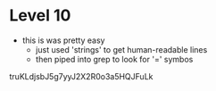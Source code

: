 # Level 10

- this is was pretty easy
    - just used 'strings' to get human-readable lines
    - then piped into grep to look for '=' symbos

truKLdjsbJ5g7yyJ2X2R0o3a5HQJFuLk
